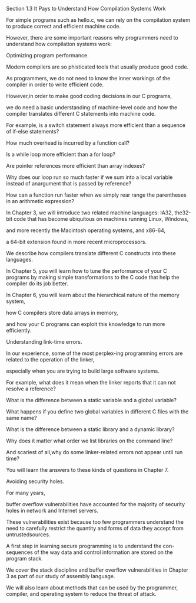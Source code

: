 Section 1.3 It Pays to Understand How Compilation Systems Work


For simple programs such as hello.c, we can rely on the compilation system to produce correct and efficient machine code. 

However, there are some important reasons why programmers need to understand how compilation systems work:

Optimizing program performance.

Modern compilers are so phisticated tools that usually produce good code. 

As programmers, we do not need to know the inner workings of the compiler in order to write efficient code. 

However,in order to make good coding decisions in our C programs,  

we do need a basic understanding of machine-level code and how the compiler translates different C statements into machine code. 

For example, is a switch statement always more efficient than a sequence of if-else statements?  

How  much overhead is incurred by a function call? 

Is a while loop more efficient than a for loop? 

Are pointer references more efficient than array indexes? 

Why does our loop run so much faster if we sum into a local variable instead of anargument that is passed by reference? 

How can a function run faster when we simply rear range the parentheses in an arithmetic expression?

In Chapter 3, we will introduce two related machine languages: IA32, the32-bit code that has become ubiquitous on machines running Linux, Windows,

and more recently the Macintosh operating systems, and x86-64, 

a 64-bit extension found in more recent microprocessors. 

We describe how compilers translate different C constructs into these languages. 

In Chapter 5, you will learn how to tune the performance of your C programs by making simple transformations to the C code that help  the compiler do its job better.

In Chapter 6, you will learn about the hierarchical nature of the memory system,

how C compilers store data arrays in memory, 

and how your C programs can exploit this knowledge to run more efficiently.

Understanding link-time errors.

In our experience, some of the most perplex-ing programming errors are related to the operation of the linker, 

especially when you are trying to build large software systems. 

For example, what does it mean when the linker reports that it can not resolve a reference? 

What is the difference between a static variable and a global variable? 

What happens if you define two global variables in different C files with the same name? 

What is the difference between a static library and a dynamic library? 

Why does it matter what order we list libraries on the command line? 

And scariest of all,why do some linker-related errors not appear until run time?

You will learn the answers to these kinds of questions in Chapter 7.

Avoiding security holes.

For many years,

buffer overflow vulnerabilities have accounted for the majority of security holes in network and Internet servers.

These vulnerabilities exist because too few programmers understand the need to carefully restrict the quantity and forms of data they accept from untrustedsources. 

A first step in learning secure programming is to understand the con-sequences of the way data and control information are stored on the program stack.  

We cover the stack discipline and buffer overflow vulnerabilities in Chapter 3 as part of our study of assembly language. 

We will also learn about methods that can be used by the programmer, compiler, and operating system to reduce the threat of attack.
